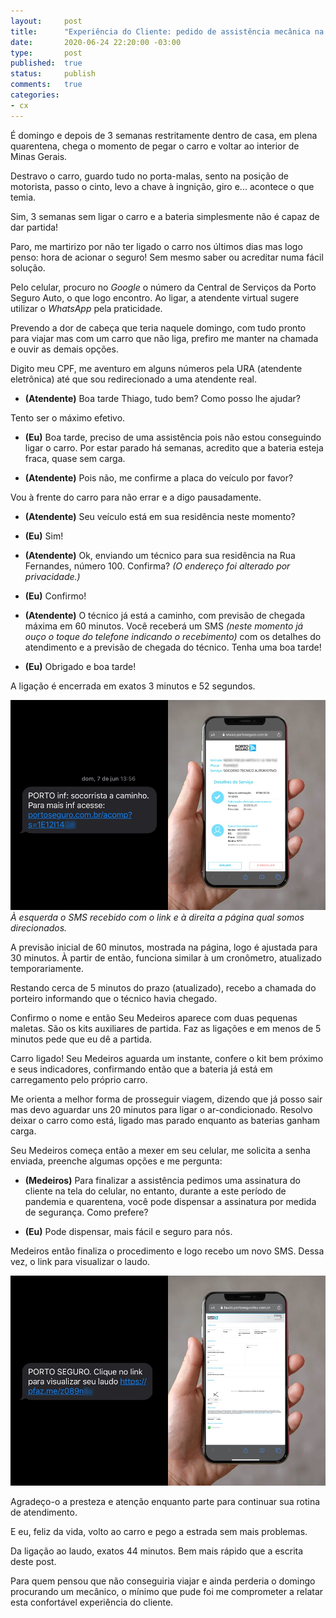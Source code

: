 ```yaml
---
layout:		post
title:		"Experiência do Cliente: pedido de assistência mecânica na Porto Seguro Auto"
date:		2020-06-24 22:20:00 -03:00
type:		post
published:	true
status:		publish
comments:	true
categories:
- cx
---
```


É domingo e depois de 3 semanas restritamente dentro de casa, em plena quarentena, chega o momento de pegar o carro e voltar ao interior de Minas Gerais.

Destravo o carro, guardo tudo no porta-malas, sento na posição de motorista, passo o cinto, levo a chave à ingnição, giro e... acontece o que temia.

Sim, 3 semanas sem ligar o carro e a bateria simplesmente não é capaz de dar partida!

Paro, me martirizo por não ter ligado o carro nos últimos dias mas logo penso: hora de acionar o seguro! Sem mesmo saber ou acreditar numa fácil solução.

Pelo celular, procuro no *Google* o número da Central de Serviços da Porto Seguro Auto, o que logo encontro. Ao ligar, a atendente virtual sugere utilizar o *WhatsApp* pela praticidade.

Prevendo a dor de cabeça que teria naquele domingo, com tudo pronto para viajar mas com um carro que não liga, prefiro me manter na chamada e ouvir as demais opções.

Digito meu CPF, me aventuro em alguns números pela URA (atendente eletrônica) até que sou redirecionado a uma atendente real.

- **(Atendente)** Boa tarde Thiago, tudo bem? Como posso lhe ajudar?

Tento ser o máximo efetivo.

- **(Eu)** Boa tarde, preciso de uma assistência pois não estou conseguindo ligar o carro. Por estar parado há semanas, acredito que a bateria esteja fraca, quase sem carga.

- **(Atendente)** Pois não, me confirme a placa do veículo por favor?

Vou à frente do carro para não errar e a digo pausadamente.

- **(Atendente)** Seu veículo está em sua residência neste momento?

- **(Eu)** Sim!

- **(Atendente)** Ok, enviando um técnico para sua residência na Rua Fernandes, número 100. Confirma? *(O endereço foi alterado por privacidade.)*

- **(Eu)** Confirmo!

- **(Atendente)** O técnico já está a caminho, com previsão de chegada máxima em 60 minutos. Você receberá um SMS *(neste momento já ouço o toque do telefone indicando o recebimento)* com os detalhes do atendimento e a previsão de chegada do técnico. Tenha uma boa tarde!

- **(Eu)** Obrigado e boa tarde!

A ligação é encerrada em exatos 3 minutos e 52 segundos.

![Figura dividida ao meio, sendo a primeira metade mostrando o SMS e a segunda uma mão segurando o celular, na página da Porto Seguro aberta para acompanhamento do serviço](/assets/imgs/cx-porto-seguro-auto/cx-porto-seguro-auto-mobile.jpg)
*À esquerda o SMS recebido com o link e à direita a página qual somos direcionados.*

A previsão inicial de 60 minutos, mostrada na página, logo é ajustada para 30 minutos. À partir de então, funciona similar à um cronômetro, atualizado temporariamente.

Restando cerca de 5 minutos do prazo (atualizado), recebo a chamada do porteiro informando que o técnico havia chegado. 

Confirmo o nome e então Seu Medeiros aparece com duas pequenas maletas. São os kits auxiliares de partida. Faz as ligações e em menos de 5 minutos pede que eu dê a partida.

Carro ligado! Seu Medeiros aguarda um instante, confere o kit bem próximo e seus indicadores, confirmando então que a bateria já está em carregamento pelo próprio carro.

Me orienta a melhor forma de prosseguir viagem, dizendo que já posso sair mas devo aguardar uns 20 minutos para ligar o ar-condicionado. Resolvo deixar o carro como está, ligado mas parado enquanto as baterias ganham carga.

Seu Medeiros começa então a mexer em seu celular, me solicita a senha enviada, preenche algumas opções e me pergunta:

- **(Medeiros)** Para finalizar a assistência pedimos uma assinatura do cliente na tela do celular, no entanto, durante a este período de pandemia e quarentena, você pode dispensar a assinatura por medida de segurança. Como prefere?

- **(Eu)** Pode dispensar, mais fácil e seguro para nós.

Medeiros então finaliza o procedimento e logo recebo um novo SMS. Dessa vez, o link para visualizar o laudo.

![Figura dividida ao meio, sendo a primeira metade mostrando o SMS e a segunda uma mão segurando o celular com o laudo da assistência aberta](/assets/imgs/cx-porto-seguro-auto/cx-porto-seguro-auto-laudo.jpg)

Agradeço-o a presteza e atenção enquanto parte para continuar sua rotina de atendimento.

E eu, feliz da vida, volto ao carro e pego a estrada sem mais problemas.

Da ligação ao laudo, exatos 44 minutos. Bem mais rápido que a escrita deste post.

Para quem pensou que não conseguiria viajar e ainda perderia o domingo procurando um mecânico, o mínimo que pude foi me comprometer a relatar esta confortável experiência do cliente.